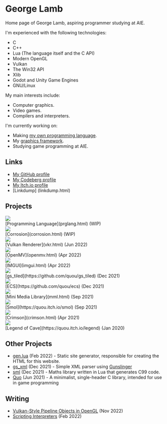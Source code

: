 # George Lamb

Home page of George Lamb, aspiring programmer studying at AIE.

I'm experienced with the following technologies:
 - C
 - C++
 - Lua (The language itself and the C API)
 - Modern OpenGL
 - Vulkan
 - The Win32 API
 - Xlib
 - Godot and Unity Game Engines
 - GNU/Linux

My main interests include:
 - Computer graphics.
 - Video games.
 - Compilers and interpreters.

I'm currently working on:
 - Making [my own programming language](prglang.html).
 - My [graphics framework](corrosion.html).
 - Studying game programming at AIE.

## Links
 - [My GitHub profile](https://github.com/quou)
 - [My Codeberg profile](https://codeberg.org/quou)
 - [My Itch.io profile](https://quou.itch.io)
 - [Linkdump] (linkdump.html)

## Projects

<div class="responsive">
	<div class="gallery">
		<img class="thumb" src="media/qc.png">
		<div class="desc">[Programming Language](prglang.html) (WIP)</div>
	</div>
</div>

<div class="responsive">
	<div class="gallery">
		<img class="thumb" src="https://codeberg.org/quou/corrosion/raw/branch/master/media/demos/voxel.png">
		<div class="desc">[Corrosion](corrosion.html) (WIP)</div>
	</div>
</div>

<div class="responsive">
	<div class="gallery">
		<img class="thumb" src="media/vkr_screenshot_001.png">
		<div class="desc">[Vulkan Renderer](vkr.html) (Jun 2022)</div>
	</div>
</div>

<div class="responsive">
	<div class="gallery">
		<img class="thumb" src="https://raw.githubusercontent.com/quou/openmv/master/media/001.png">
		<div class="desc">[OpenMV](openmv.html) (Apr 2022)</div>
	</div>
</div>

<div class="responsive">
	<div class="gallery">
		<img class="thumb" src="media/imgui.png">
		<div class="desc">[IMGUI](imgui.html) (Apr 2022)</div>
	</div>
</div>

<div class="responsive">
	<div class="gallery">
		<img class="thumb" src="media/gs_tiled.png">
		<div class="desc">[gs_tiled](https://github.com/quou/gs_tiled) (Dec 2021)</div>
	</div>
</div>

<div class="responsive">
	<div class="gallery">
		<img class="thumb" src="media/ecs.png">
		<div class="desc">[ECS](https://github.com/quou/ecs) (Dec 2021)</div>
	</div>
</div>

<div class="responsive">
	<div class="gallery">
		<img class="thumb" src="media/mml.png">
		<div class="desc">[Mini Media Library](mml.html) (Sep 2021)</div>
	</div>
</div>

<div class="responsive">
	<div class="gallery">
		<img class="thumb" src="media/smol.png">
		<div class="desc">[Smol](https://quou.itch.io/smol) (Sep 2021)</div>
	</div>
</div>

<div class="responsive">
	<div class="gallery">
		<img class="thumb" src="media/crimson_screenshot_00_full.png">
		<div class="desc">[Crimson](crimson.html) (Apr 2021)</div>
	</div>
</div>

<div class="responsive">
	<div class="gallery">
		<img class="thumb" src="media/legend.png">
		<div class="desc">[Legend of Cave](https://quou.itch.io/legend) (Jan 2020)</div>
	</div>
</div>

<div class="clearfix"></div>

## Other Projects

 - [gen.lua](https://raw.githubusercontent.com/quou/quou.github.io/master/gen.lua) (Feb 2022) - Static site generator, responsible for creating the HTML for this website.
 - [gs_xml](https://github.com/quou/gs_xml) (Dec 2021) - Simple XML parser using [Gunslinger](https://github.com/quou/gs_xml)
 - [sml](https://github.com/quou/sml) (Dec 2021) - Maths library written in Lua that generates C99 code.
 - [Quo](quo.html) (Jun 2021) - A minimalist, single-header C library, intended for use in game programming

## Writing
 - [Vulkan-Style Pipeline Objects in OpenGL](glpip.html) (Nov 2022)
 - [Scripting Interpreters](scrinterp.html) (Feb 2022)

